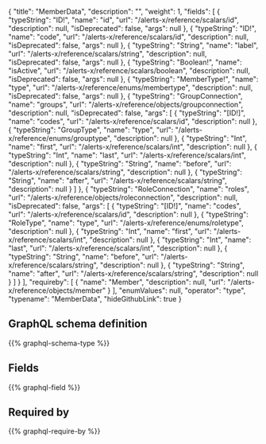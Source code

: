 {
  "title": "MemberData",
  "description": "",
  "weight": 1,
  "fields": [
    {
      "typeString": "ID!",
      "name": "id",
      "url": "/alerts-x/reference/scalars/id",
      "description": null,
      "isDeprecated": false,
      "args": null
    },
    {
      "typeString": "ID!",
      "name": "code",
      "url": "/alerts-x/reference/scalars/id",
      "description": null,
      "isDeprecated": false,
      "args": null
    },
    {
      "typeString": "String",
      "name": "label",
      "url": "/alerts-x/reference/scalars/string",
      "description": null,
      "isDeprecated": false,
      "args": null
    },
    {
      "typeString": "Boolean!",
      "name": "isActive",
      "url": "/alerts-x/reference/scalars/boolean",
      "description": null,
      "isDeprecated": false,
      "args": null
    },
    {
      "typeString": "MemberType!",
      "name": "type",
      "url": "/alerts-x/reference/enums/membertype",
      "description": null,
      "isDeprecated": false,
      "args": null
    },
    {
      "typeString": "GroupConnection",
      "name": "groups",
      "url": "/alerts-x/reference/objects/groupconnection",
      "description": null,
      "isDeprecated": false,
      "args": [
        {
          "typeString": "[ID!]",
          "name": "codes",
          "url": "/alerts-x/reference/scalars/id",
          "description": null
        },
        {
          "typeString": "GroupType",
          "name": "type",
          "url": "/alerts-x/reference/enums/grouptype",
          "description": null
        },
        {
          "typeString": "Int",
          "name": "first",
          "url": "/alerts-x/reference/scalars/int",
          "description": null
        },
        {
          "typeString": "Int",
          "name": "last",
          "url": "/alerts-x/reference/scalars/int",
          "description": null
        },
        {
          "typeString": "String",
          "name": "before",
          "url": "/alerts-x/reference/scalars/string",
          "description": null
        },
        {
          "typeString": "String",
          "name": "after",
          "url": "/alerts-x/reference/scalars/string",
          "description": null
        }
      ]
    },
    {
      "typeString": "RoleConnection",
      "name": "roles",
      "url": "/alerts-x/reference/objects/roleconnection",
      "description": null,
      "isDeprecated": false,
      "args": [
        {
          "typeString": "[ID!]",
          "name": "codes",
          "url": "/alerts-x/reference/scalars/id",
          "description": null
        },
        {
          "typeString": "RoleType",
          "name": "type",
          "url": "/alerts-x/reference/enums/roletype",
          "description": null
        },
        {
          "typeString": "Int",
          "name": "first",
          "url": "/alerts-x/reference/scalars/int",
          "description": null
        },
        {
          "typeString": "Int",
          "name": "last",
          "url": "/alerts-x/reference/scalars/int",
          "description": null
        },
        {
          "typeString": "String",
          "name": "before",
          "url": "/alerts-x/reference/scalars/string",
          "description": null
        },
        {
          "typeString": "String",
          "name": "after",
          "url": "/alerts-x/reference/scalars/string",
          "description": null
        }
      ]
    }
  ],
  "requireby": [
    {
      "name": "Member",
      "description": null,
      "url": "/alerts-x/reference/objects/member"
    }
  ],
  "enumValues": null,
  "operator": "type",
  "typename": "MemberData",
  "hideGithubLink": true
}
## GraphQL schema definition

{{% graphql-schema-type %}}

## Fields

{{% graphql-field %}}

## Required by

{{% graphql-require-by %}}
